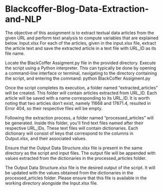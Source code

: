 # Blackcoffer-Blog-Data-Extraction-and-NLP
The objective of this assignment is to extract textual data articles from the given URL and perform text analysis to compute variables that are explained below. Input.xlsx For each of the articles, given in the input.xlsx file, extract the article text and save the extracted article in a text file with URL_ID as its file name. 

Locate the BlackCoffer Assigment.py file in the provided directory. Execute the script using a Python interpreter. This can typically be done by opening a command-line interface or terminal, navigating to the directory containing the script, and entering the command: python BlackCoffer Assigment.py

Once the script completes its execution, a folder named “extracted_articles” will be created. This folder will contain articles extracted from URL_ID. Each article will be saved with a name corresponding to its URL_ID. It is worth noting that two articles don’t exist, namely 11668 and 17671.4, resulted in Error 404, so their respective files will be empty.

Following the extraction process, a folder named “processed_articles” will be generated. Inside this folder, you'll find text files named after their respective URL_IDs. These text files will contain dictionaries. Each dictionary will consist of keys that correspond to the columns in Output.xlsx, and their associated values.

Ensure that the Output Data Structure.xlsx file is present in the same directory as the script and input files. The output file will be appended with values extracted from the dictionaries in the processed_articles folder.

The Output Data Structure.xlsx file is the desired output of the script. It will be updated with the values obtained from the dictionaries in the processed_articles folder. Please ensure that this file is available in the working directory alongside the Input.xlsx file.
